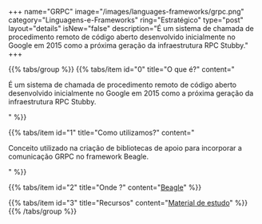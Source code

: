 +++
name="GRPC"
image="/images/languages-frameworks/grpc.png"
category="Linguagens-e-Frameworks"
ring="Estratégico"
type="post"
layout="details"
isNew="false"
description="É um sistema de chamada de procedimento remoto de código aberto desenvolvido inicialmente no Google em 2015 como a próxima geração da infraestrutura RPC Stubby."
+++

{{% tabs/group %}}
  {{% tabs/item id="0" title="O que é?" content="<p>É um sistema de chamada de procedimento remoto de código aberto desenvolvido inicialmente no Google em 2015 como a próxima geração da infraestrutura RPC Stubby.</p>" %}}

  {{% tabs/item id="1" title="Como utilizamos?" content="<p>Conceito utilizado na criação de bibliotecas de apoio para incorporar a comunicação GRPC no framework Beagle.</p>" %}}

  {{% tabs/item id="2" title="Onde ?" content="<a href='https://usebeagle.io/' target='_blank'>Beagle</a>" %}}

  {{% tabs/item id="3" title="Recursos" content="<a href='https://grpc.io/' target='_blank'>Material de estudo</a>" %}}
{{% /tabs/group %}}
